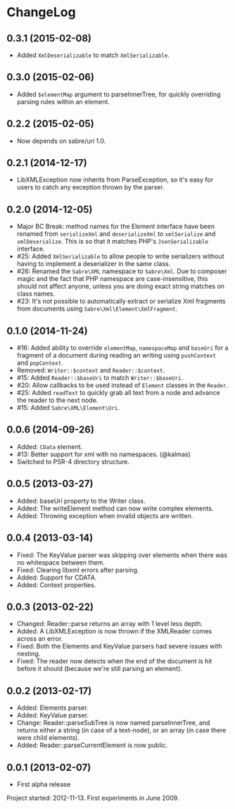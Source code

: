 ChangeLog
=========

0.3.1 (2015-02-08)
------------------

* Added `XmlDeserializable` to match `XmlSerializable`.


0.3.0 (2015-02-06)
------------------

* Added `$elementMap` argument to parseInnerTree, for quickly overriding
  parsing rules within an element.


0.2.2 (2015-02-05)
------------------

* Now depends on sabre/uri 1.0.


0.2.1 (2014-12-17)
------------------

* LibXMLException now inherits from ParseException, so it's easy for users to
  catch any exception thrown by the parser.


0.2.0 (2014-12-05)
------------------

* Major BC Break: method names for the Element interface have been renamed
  from `serializeXml` and `deserializeXml` to `xmlSerialize` and
  `xmlDeserialize`. This is so that it matches PHP's `JsonSerializable`
  interface.
* #25: Added `XmlSerializable` to allow people to write serializers without
  having to implement a deserializer in the same class.
* #26: Renamed the `Sabre\XML` namespace to `Sabre\Xml`. Due to composer magic
  and the fact that PHP namespace are case-insensitive, this should not affect
  anyone, unless you are doing exact string matches on class names.
* #23: It's not possible to automatically extract or serialize Xml fragments
  from documents using `Sabre\Xml\Element\XmlFragment`.


0.1.0 (2014-11-24)
------------------

* #16: Added ability to override `elementMap`, `namespaceMap` and `baseUri` for
  a fragment of a document during reading an writing using `pushContext` and
  `popContext`.
* Removed: `Writer::$context` and `Reader::$context`.
* #15: Added `Reader::$baseUri` to match `Writer::$baseUri`.
* #20: Allow callbacks to be used instead of `Element` classes in the `Reader`.
* #25: Added `readText` to quickly grab all text from a node and advance the
  reader to the next node.
* #15: Added `Sabre\XML\Element\Uri`.


0.0.6 (2014-09-26)
------------------

* Added: `CData` element.
* #13: Better support for xml with no namespaces. (@kalmas)
* Switched to PSR-4 directory structure.


0.0.5 (2013-03-27)
------------------

* Added: baseUri property to the Writer class.
* Added: The writeElement method can now write complex elements.
* Added: Throwing exception when invalid objects are written.


0.0.4 (2013-03-14)
------------------

* Fixed: The KeyValue parser was skipping over elements when there was no
  whitespace between them.
* Fixed: Clearing libxml errors after parsing.
* Added: Support for CDATA.
* Added: Context properties.


0.0.3 (2013-02-22)
------------------

* Changed: Reader::parse returns an array with 1 level less depth.
* Added: A LibXMLException is now thrown if the XMLReader comes across an error.
* Fixed: Both the Elements and KeyValue parsers had severe issues with
  nesting.
* Fixed: The reader now detects when the end of the document is hit before it
  should (because we're still parsing an element).


0.0.2 (2013-02-17)
------------------

* Added: Elements parser.
* Added: KeyValue parser.
* Change: Reader::parseSubTree is now named parseInnerTree, and returns either
  a string (in case of a text-node), or an array (in case there were child
  elements).
* Added: Reader::parseCurrentElement is now public.


0.0.1 (2013-02-07)
------------------

* First alpha release

Project started: 2012-11-13. First experiments in June 2009.

